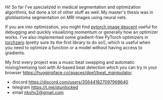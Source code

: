 Hi! So far I've specialized in medical segmentation and optimization algorithms, but done a lot of other stuff as well. My master's thesis was in glioblastoma segmentation on MRI images using neural nets.

If you are into optimization, you might find [pytorch image descent](https://github.com/inikishev/image-descent) useful for debugging and quickly visualizing momentum or generally how an optimizer works. I've also implemented some gradient-free PyTorch optimizers in [torchzero](https://github.com/inikishev/torchzero) (pretty sure its the first library to do so!), which is useful when you need to optimize a function or a model without having access to gradients.

My first every project was a music beat swapping and automatic mixing/remixing tool with AI-based beat detection which you can try in your browser https://huggingface.co/spaces/dpe1/beat_manipulator. 

- discord https://discord.com/users/356441827097968640
- telegram https://t.me/stunlocked
- email nkshv2@gmail.com

